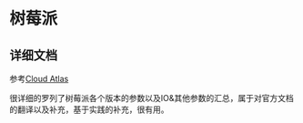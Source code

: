 # 树莓派
## 详细文档
参考[Cloud Atlas](https://cloud-atlas.readthedocs.io/zh_CN/latest/arm/raspberry_pi/hardware/pi_4.html)

很详细的罗列了树莓派各个版本的参数以及IO&其他参数的汇总，属于对官方文档的翻译以及补充，基于实践的补充，很有用。
